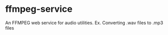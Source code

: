 # ffmpeg-service
An FFMPEG web service for audio utilities. Ex. Converting .wav files to .mp3 files
